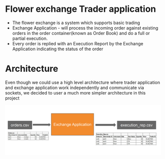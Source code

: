 # Flower exchange Trader application

- The flower exchange is a system which
supports basic trading
-  Exchange Application - will process the incoming order against existing orders in the 
order container(known as Order Book) and do a full or partial execution.
- Every order is replied with an Execution Report by the Exchange Application indicating the status of the order

# Architecture

Even though we could use a high level architecture where trader application and exchange application work independently and communicate via sockets, we decided to user a much more simpler architecture in this project

![Architecture](images/architecture.png)


